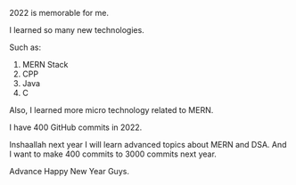 2022 is memorable for me.

I learned so many new technologies.

Such as:

1. MERN Stack
2. CPP
3. Java
4. C

Also, I learned more micro technology related to MERN.

I have 400 GitHub commits in 2022.

Inshaallah next year I will learn advanced topics about MERN and DSA. And I want to make 400 commits to 3000 commits next year.

Advance Happy New Year Guys.
